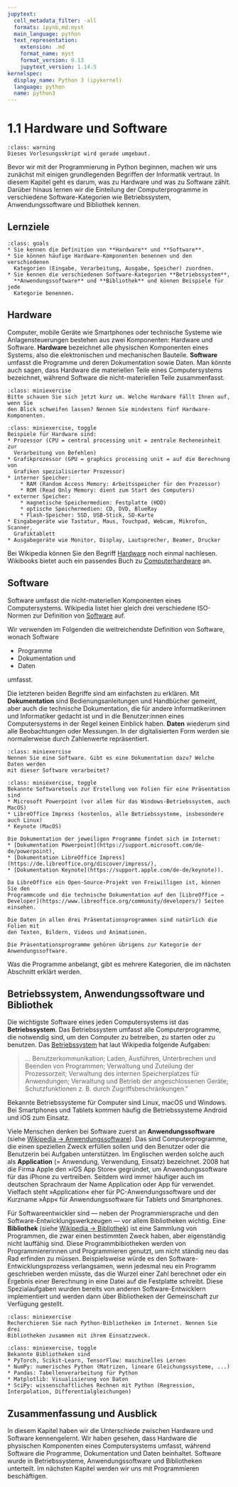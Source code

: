 ```yaml
---
jupytext:
  cell_metadata_filter: -all
  formats: ipynb,md:myst
  main_language: python
  text_representation:
    extension: .md
    format_name: myst
    format_version: 0.13
    jupytext_version: 1.14.5
kernelspec:
  display_name: Python 3 (ipykernel)
  language: python
  name: python3
---
```


# 1.1 Hardware und Software

```{admonition} Hinweise zur Vorlesung Objektorientierte Programmierung im WiSe 2025/26
:class: warning
Dieses Vorlesungsskript wird gerade umgebaut.
```

Bevor wir mit der Programmierung in Python beginnen, machen wir uns zunächst mit
einigen grundlegenden Begriffen der Informatik vertraut. In diesem Kapitel geht
es darum, was zu Hardware und was zu Software zählt. Darüber hinaus lernen wir
die Einteilung der Computerprogramme in verschiedene Software-Kategorien wie
Betriebssystem, Anwendungssoftware und Bibliothek kennen.

## Lernziele

```{admonition} Lernziele
:class: goals
* Sie kennen die Definition von **Hardware** und **Software**. 
* Sie können häufige Hardware-Komponenten benennen und den verschiedenen
  Kategorien (Eingabe, Verarbeitung, Ausgabe, Speicher) zuordnen.
* Sie kennen die verschiedenen Software-Kategorien **Betriebssystem**,
  **Anwendungssoftware** und **Bibliothek** und können Beispiele für jede
  Kategorie benennen.
```

## Hardware

Computer, mobile Geräte wie Smartphones oder technische Systeme wie
Anlagensteuerungen bestehen aus zwei Komponenten: Hardware und Software.
**Hardware** bezeichnet alle physischen Komponenten eines Systems, also die
elektronischen und mechanischen Bauteile. **Software** umfasst die Programme und
deren Dokumentation sowie Daten. Man könnte auch sagen, dass Hardware die
materiellen Teile eines Computersystems bezeichnet, während Software die
nicht-materiellen Teile zusammenfasst.

```{admonition} Mini-Übung
:class: miniexercise
Bitte schauen Sie sich jetzt kurz um. Welche Hardware fällt Ihnen auf, wenn Sie
den Blick schweifen lassen? Nennen Sie mindestens fünf Hardware-Komponenten.
```

```{admonition} Lösung
:class: miniexercise, toggle
Beispiele für Hardware sind:
* Prozessor (CPU = central processing unit = zentrale Recheneinheit zur
  Verarbeitung von Befehlen)
* Grafikprozessor (GPU = graphics processing unit = auf die Berechnung von
  Grafiken spezialisierter Prozessor)
* interner Speicher: 
    * RAM (Random Access Memory: Arbeitsspeicher für den Prozessor)
    * ROM (Read Only Memory: dient zum Start des Computers)
* externer Speicher: 
    * magnetische Speichermedien: Festplatte (HDD)
    * optische Speichermedien: CD, DVD, BlueRay
    * Flash-Speicher: SSD, USB-Stick, SD-Karte 
* Eingabegeräte wie Tastatur, Maus, Touchpad, Webcam, Mikrofon, Scanner,
  Grafiktablett
* Ausgabegeräte wie Monitor, Display, Lautsprecher, Beamer, Drucker
```

Bei Wikipedia können Sie den Begriff
[Hardware](https://de.wikipedia.org/wiki/Hardware) noch einmal nachlesen.
Wikibooks bietet auch ein passendes Buch zu
[Computerhardware](https://de.wikibooks.org/wiki/Computerhardware) an.

## Software

Software umfasst die nicht-materiellen Komponenten eines Computersystems.
Wikipedia listet hier gleich drei verschiedene ISO-Normen zur Definition von
[Software](https://de.wikipedia.org/wiki/Software) auf.

Wir verwenden im Folgenden die weitreichendste Definition von Software, wonach
Software

* Programme
* Dokumentation und
* Daten

umfasst.

Die letzteren beiden Begriffe sind am einfachsten zu erklären. Mit
**Dokumentation** sind Bedienungsanleitungen und Handbücher gemeint, aber auch
die technische Dokumentation, die für andere Informatikerinnen und Informatiker
gedacht ist und in die Benutzer:innen eines Computersystems in der Regel keinen
Einblick haben. **Daten** wiederum sind alle Beobachtungen oder Messungen. In
der digitalisierten Form werden sie normalerweise durch Zahlenwerte
repräsentiert.

```{admonition} Mini-Übung
:class: miniexercise
Nennen Sie eine Software. Gibt es eine Dokumentation dazu? Welche Daten werden
mit dieser Software verarbeitet?
```

```{admonition} Lösung
:class: miniexercise, toggle
Bekannte Softwaretools zur Erstellung von Folien für eine Präsentation sind
* Microsoft Powerpoint (vor allem für das Windows-Betriebssystem, auch MacOS)
* LibreOffice Impress (kostenlos, alle Betriebssysteme, insbesondere auch Linux)
* Keynote (MacOS)

Die Dokumentation der jeweiligen Programme findet sich im Internet:
* [Dokumentation Powerpoint](https://support.microsoft.com/de-de/powerpoint), 
* [Dokumentation LibreOffice Impress](https://de.libreoffice.org/discover/impress/), 
* [Dokumentation Keynote](https://support.apple.com/de-de/keynote)). 

Da LibreOffice ein Open-Source-Projekt von Freiwilligen ist, können Sie den
Programmcode und die technische Dokumentation auf den [LibreOffice →
Developer](https://www.libreoffice.org/community/developers/) Seiten einsehen.

Die Daten in allen drei Präsentationsprogrammen sind natürlich die Folien mit
den Texten, Bildern, Videos und Animationen.

Die Präsentationsprogramme gehören übrigens zur Kategorie der
Anwendungssoftware.
```

Was die Programme anbelangt, gibt es mehrere Kategorien, die im nächsten
Abschnitt erklärt werden.

## Betriebssystem, Anwendungssoftware und Bibliothek

Die wichtigste Software eines jeden Computersystems ist das **Betriebssystem**.
Das Betriebssystem umfasst alle Computerprogramme, die notwendig sind, um den
Computer zu betreiben, zu starten oder zu benutzen. Das
[Betriebssystem](https://de.wikipedia.org/wiki/Betriebssystem) hat laut
Wikipedia folgende Aufgaben:

> ... Benutzerkommunikation; Laden, Ausführen, Unterbrechen und Beenden von
  Programmen; Verwaltung und Zuteilung der Prozessorzeit; Verwaltung des
  internen Speicherplatzes für Anwendungen; Verwaltung und Betrieb der
  angeschlossenen Geräte; Schutzfunktionen z. B. durch Zugriffsbeschränkungen."

Bekannte Betriebssysteme für Computer sind Linux, macOS und Windows. Bei
Smartphones und Tablets kommen häufig die Betriebssysteme Android und iOS zum
Einsatz.

Viele Menschen denken bei Software zuerst an **Anwendungssoftware** (siehe
[Wikipedia →
Anwendungssoftware](https://de.wikipedia.org/wiki/Anwendungssoftware)). Das sind
Computerprogramme, die einen speziellen Zweck erfüllen sollen und den Benutzer
oder die Benutzerin bei Aufgaben unterstützen. Im Englischen werden solche auch
als **Application** (= Anwendung, Verwendung, Einsatz) bezeichnet. 2008 hat die
Firma Apple den »iOS App Store« gegründet, um Anwendungssoftware für das iPhone
zu vertreiben. Seitdem wird immer häufiger auch im deutschen Sprachraum der Name
Application oder App für verwendet. Vielfach steht »Application« eher für
PC-Anwendungssoftware und der Kurzname »App« für Anwendungssoftware für Tablets
und Smartphones.  

Für Softwareentwickler sind — neben der Programmiersprache und den
Software-Entwicklungswerkzeugen — vor allem Bibliotheken wichtig. Eine
**Bibliothek** (siehe [Wikipedia →
Bibliothek](https://de.wikipedia.org/wiki/Programmbibliothek)) ist eine Sammlung
von Programmen, die zwar einen bestimmten Zweck haben, aber eigenständig nicht
lauffähig sind. Diese Programmbibiotheken werden von Programmiererinnen und
Programmieren genutzt, um nicht ständig neu das Rad erfinden zu müssen.
Beispielsweise würde es den Software-Entwicklungsprozess verlangsamen, wenn
jedesmal neu ein Programm geschrieben werden müsste, das die Wurzel einer Zahl
berechnet oder ein Ergebnis einer Berechnung in eine Datei auf die Festplatte
schreibt. Diese Spezialaufgaben wurden bereits von anderen Software-Entwicklern
implementiert und werden dann über Bibliotheken der Gemeinschaft zur Verfügung
gestellt.

```{admonition} Mini-Übung
:class: miniexercise
Recherchieren Sie nach Python-Bibliotheken im Internet. Nennen Sie drei
Bibliotheken zusammen mit ihrem Einsatzzweck.
```

```{admonition} Lösung
:class: miniexercise, toggle
Bekannte Bibliotheken sind
* PyTorch, Scikit-Learn, TensorFlow: maschinelles Lernen
* NumPy: numerisches Python (Matrizen, lineare Gleichungssysteme, ...)
* Pandas: Tabellenverarbeitung für Python
* Matplotlib: Visualisierung von Daten
* SciPy: wissenschaftliches Rechnen mit Python (Regression, Interpolation, Differentialgleichungen)
```

## Zusammenfassung und Ausblick

In diesem Kapitel haben wir die Unterschiede zwischen Hardware und Software
kennengelernt. Wir haben gesehen, dass Hardware die physischen Komponenten eines
Computersystems umfasst, während Software die Programme, Dokumentation und Daten
beinhaltet. Software wurde in Betriebssysteme, Anwendungssoftware und
Bibliotheken unterteilt. Im nächsten Kapitel werden wir uns mit Programmieren
beschäftigen.
